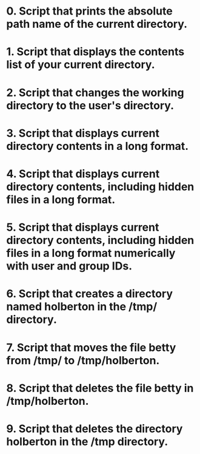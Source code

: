 # 0. Script that prints the absolute path name of the current directory.
# 1. Script that displays the contents list of your current directory.
# 2. Script that changes the working directory to the user's directory.
# 3. Script that displays current directory contents in a long format.
# 4. Script that displays current directory contents, including hidden files in a long format.
# 5. Script that displays current directory contents, including hidden files in a long format numerically with user and group IDs.
# 6. Script that creates a directory named holberton in the /tmp/ directory.
# 7. Script that moves the file betty from /tmp/ to /tmp/holberton.
# 8. Script that deletes the file betty in /tmp/holberton.
# 9. Script that deletes the directory holberton in the /tmp directory. 

